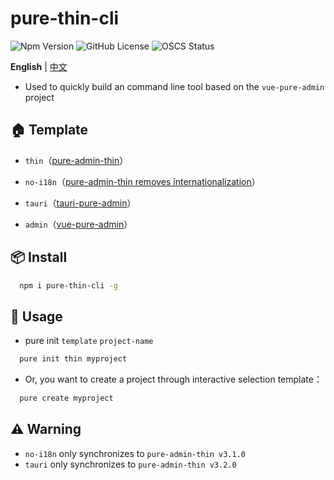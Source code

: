 # pure-thin-cli

![Npm Version](https://img.shields.io/npm/v/pure-thin-cli)
![GitHub License](https://img.shields.io/github/license/Ten-K/pure-thin-cli)
![OSCS Status](https://www.oscs1024.com/platform/badge/Ten-K/pure-thin-cli.svg?size=small)

**English** | [中文](./README.md)

- Used to quickly build an command line tool based on the `vue-pure-admin` project

## 🏠 Template

- `thin`（[pure-admin-thin](https://github.com/xiaoxian521/pure-admin-thin)）
- `no-i18n`（[pure-admin-thin removes internationalization](https://github.com/xiaoxian521/pure-admin-thin/tree/delete-i18n)）

- `tauri`（[tauri-pure-admin](https://github.com/xiaoxian521/tauri-pure-admin)）
- `admin`（[vue-pure-admin](https://github.com/xiaoxian521/vue-pure-admin)）

## 📦 Install

```bash
  npm i pure-thin-cli -g
```

## 🚗 Usage

- pure init `template` `project-name`

```bash
  pure init thin myproject
```

- Or, you want to create a project through interactive selection template：

```bash
  pure create myproject
```

## ⚠️ Warning

- `no-i18n` only synchronizes to `pure-admin-thin v3.1.0`
- `tauri` only synchronizes to `pure-admin-thin v3.2.0`
